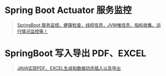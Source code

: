 

# Spring Boot Actuator 服务监控

> [SpringBoot 服务监控，健康检查，线程信息，JVM堆信息，指标收集，运行情况监控等！](https://mp.weixin.qq.com/s/J6mWLHKo2jvJs-KObSJ2aw)





# SpringBoot 写入导出 PDF、EXCEL 

> [JAVA实现PDF、EXCEL生成和数据动态插入以及导出](https://mp.weixin.qq.com/s/3SOARI5A_1EOlDAN6cjZ0g)